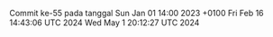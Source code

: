 Commit ke-55 pada tanggal Sun Jan 01 14:00 2023 +0100
Fri Feb 16 14:43:06 UTC 2024
Wed May  1 20:12:27 UTC 2024

